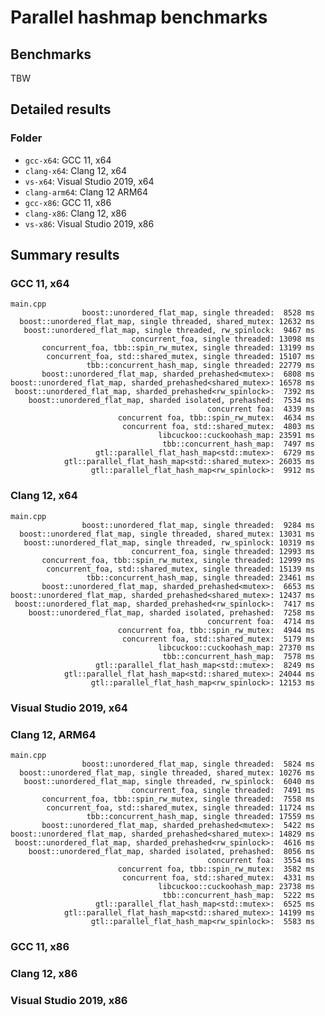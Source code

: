 # Parallel hashmap benchmarks

## Benchmarks

TBW

## Detailed results
### Folder
* `gcc-x64`: GCC 11, x64
* `clang-x64`: Clang 12, x64
* `vs-x64`: Visual Studio 2019, x64
* `clang-arm64`: Clang 12 ARM64
* `gcc-x86`: GCC 11, x86
* `clang-x86`: Clang 12, x86
* `vs-x86`: Visual Studio 2019, x86

## Summary results

### GCC 11, x64
<!--gcc-x64/main.cpp.txt-->
```
main.cpp
                boost::unordered_flat_map, single threaded:  8528 ms
  boost::unordered_flat_map, single threaded, shared_mutex: 12632 ms
   boost::unordered_flat_map, single threaded, rw_spinlock:  9467 ms
                           concurrent_foa, single threaded: 13098 ms
       concurrent_foa, tbb::spin_rw_mutex, single threaded: 13199 ms
        concurrent_foa, std::shared_mutex, single threaded: 15107 ms
                 tbb::concurrent_hash_map, single threaded: 22779 ms
       boost::unordered_flat_map, sharded_prehashed<mutex>:  6808 ms
boost::unordered_flat_map, sharded_prehashed<shared_mutex>: 16578 ms
 boost::unordered_flat_map, sharded_prehashed<rw_spinlock>:  7392 ms
    boost::unordered_flat_map, sharded isolated, prehashed:  7534 ms
                                            concurrent foa:  4339 ms
                        concurrent foa, tbb::spin_rw_mutex:  4634 ms
                         concurrent foa, std::shared_mutex:  4803 ms
                                 libcuckoo::cuckoohash_map: 23591 ms
                                  tbb::concurrent_hash_map:  7497 ms
                   gtl::parallel_flat_hash_map<std::mutex>:  6729 ms
            gtl::parallel_flat_hash_map<std::shared_mutex>: 26035 ms
                  gtl::parallel_flat_hash_map<rw_spinlock>:  9912 ms
```
<!--gcc-x64/main.cpp.txt-->

### Clang 12, x64
<!--clang-x64/main.cpp.txt-->
```
main.cpp
                boost::unordered_flat_map, single threaded:  9284 ms
  boost::unordered_flat_map, single threaded, shared_mutex: 13031 ms
   boost::unordered_flat_map, single threaded, rw_spinlock: 10319 ms
                           concurrent_foa, single threaded: 12993 ms
       concurrent_foa, tbb::spin_rw_mutex, single threaded: 12999 ms
        concurrent_foa, std::shared_mutex, single threaded: 15139 ms
                 tbb::concurrent_hash_map, single threaded: 23461 ms
       boost::unordered_flat_map, sharded_prehashed<mutex>:  6653 ms
boost::unordered_flat_map, sharded_prehashed<shared_mutex>: 12437 ms
 boost::unordered_flat_map, sharded_prehashed<rw_spinlock>:  7417 ms
    boost::unordered_flat_map, sharded isolated, prehashed:  7258 ms
                                            concurrent foa:  4714 ms
                        concurrent foa, tbb::spin_rw_mutex:  4944 ms
                         concurrent foa, std::shared_mutex:  5179 ms
                                 libcuckoo::cuckoohash_map: 27370 ms
                                  tbb::concurrent_hash_map:  7578 ms
                   gtl::parallel_flat_hash_map<std::mutex>:  8249 ms
            gtl::parallel_flat_hash_map<std::shared_mutex>: 24044 ms
                  gtl::parallel_flat_hash_map<rw_spinlock>: 12153 ms
```
<!--clang-x64/main.cpp.txt-->

### Visual Studio 2019, x64
<!--vs-x64/main.cpp.txt-->
<!--vs-x64/main.cpp.txt-->

### Clang 12, ARM64
<!--clang-arm64/main.cpp.txt-->
```
main.cpp
                boost::unordered_flat_map, single threaded:  5824 ms
  boost::unordered_flat_map, single threaded, shared_mutex: 10276 ms
   boost::unordered_flat_map, single threaded, rw_spinlock:  6040 ms
                           concurrent_foa, single threaded:  7491 ms
       concurrent_foa, tbb::spin_rw_mutex, single threaded:  7558 ms
        concurrent_foa, std::shared_mutex, single threaded: 11724 ms
                 tbb::concurrent_hash_map, single threaded: 17559 ms
       boost::unordered_flat_map, sharded_prehashed<mutex>:  5422 ms
boost::unordered_flat_map, sharded_prehashed<shared_mutex>: 14829 ms
 boost::unordered_flat_map, sharded_prehashed<rw_spinlock>:  4616 ms
    boost::unordered_flat_map, sharded isolated, prehashed:  8056 ms
                                            concurrent foa:  3554 ms
                        concurrent foa, tbb::spin_rw_mutex:  3582 ms
                         concurrent foa, std::shared_mutex:  4331 ms
                                 libcuckoo::cuckoohash_map: 23738 ms
                                  tbb::concurrent_hash_map:  5222 ms
                   gtl::parallel_flat_hash_map<std::mutex>:  6525 ms
            gtl::parallel_flat_hash_map<std::shared_mutex>: 14199 ms
                  gtl::parallel_flat_hash_map<rw_spinlock>:  5583 ms
```
<!--clang-arm64/main.cpp.txt-->

### GCC 11, x86
<!--gcc-x86/main.cpp.txt-->
<!--gcc-x86/main.cpp.txt-->

### Clang 12, x86
<!--clang-x86/main.cpp.txt-->
<!--clang-x86/main.cpp.txt-->

### Visual Studio 2019, x86
<!--vs-x86/main.cpp.txt-->
<!--vs-x86/main.cpp.txt-->
